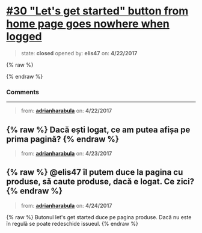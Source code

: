 # [\#30 "Let's get started" button from home page goes nowhere when logged](https://github.com/adrianharabula/condr/issues/30)

> state: **closed** opened by: **elis47** on: **4/22/2017**

{% raw %}

{% endraw %}


### Comments

---
> from: [**adrianharabula**](https://github.com/adrianharabula/condr/issues/30#issuecomment-296348356) on: **4/22/2017**

{% raw %}
Dacă ești logat, ce am putea afișa pe prima pagină?
{% endraw %}
---
> from: [**adrianharabula**](https://github.com/adrianharabula/condr/issues/30#issuecomment-296426448) on: **4/23/2017**

{% raw %}
@elis47  îl putem duce la pagina cu produse, să caute produse, dacă e logat. Ce zici?
{% endraw %}
---
> from: [**adrianharabula**](https://github.com/adrianharabula/condr/issues/30#issuecomment-296519539) on: **4/24/2017**

{% raw %}
Butonul let's get started duce pe pagina produse. Dacă nu este în regulă se poate redeschide issueul.
{% endraw %}
